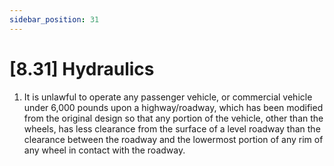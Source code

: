 ```yaml
---
sidebar_position: 31
---
```

# [8.31] Hydraulics

1. It is unlawful to operate any passenger vehicle, or commercial vehicle under 6,000 pounds upon a highway/roadway, which has been modified from the original design so that any portion of the vehicle, other than the wheels, has less clearance from the surface of a level roadway than the clearance between the roadway and the lowermost portion of any rim of any wheel in contact with the roadway.